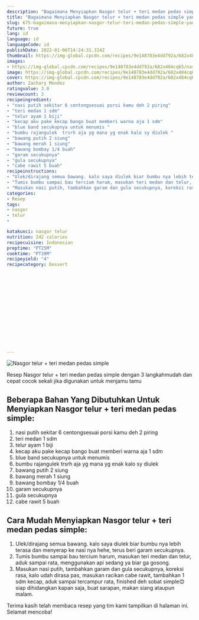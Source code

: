 ```yaml
---
description: "Bagaimana Menyiapkan Nasgor telur + teri medan pedas simple yang Menggugah Selera"
title: "Bagaimana Menyiapkan Nasgor telur + teri medan pedas simple yang Menggugah Selera"
slug: 675-bagaimana-menyiapkan-nasgor-telur-teri-medan-pedas-simple-yang-menggugah-selera
future: true
lang: id
language: id
languageCode: id
publishDate: 2022-01-06T14:24:31.314Z 
thumbnail: https://img-global.cpcdn.com/recipes/9e148783e4dd792a/682x484cq65/nasgor-telur-teri-medan-pedas-simple-foto-resep-utama.png
images:
- https://img-global.cpcdn.com/recipes/9e148783e4dd792a/682x484cq65/nasgor-telur-teri-medan-pedas-simple-foto-resep-utama.png
image: https://img-global.cpcdn.com/recipes/9e148783e4dd792a/682x484cq65/nasgor-telur-teri-medan-pedas-simple-foto-resep-utama.png
cover: https://img-global.cpcdn.com/recipes/9e148783e4dd792a/682x484cq65/nasgor-telur-teri-medan-pedas-simple-foto-resep-utama.png
author: Zachary Mendez
ratingvalue: 3.8
reviewcount: 3
recipeingredient:
- "nasi putih sekitar 6 centongsesuai porsi kamu deh 2 piring"
- "teri medan 1 sdm"
- "telur ayam 1 biji"
- "kecap aku pake kecap bango buat memberi warna aja 1 sdm"
- "blue band secukupnya untuk menumis "
- "bumbu rajangulek  trsrh aja yg mana yg enak kalo sy diulek "
- "bawang putih 2 siung"
- "bawang merah 1 siung"
- "bawang bombay 1/4 buah"
- "garam secukupnya"
- "gula secukupnya"
- "cabe rawit 5 buah"
recipeinstructions:
- "Ulek/dirajang semua bawang. kalo saya diulek biar bumbu nya lebih terasa dan menyerap ke nasi nya hehe, terus beri garam secukupnya."
- "Tumis bumbu sampai bau tercium harum, masukan teri medan dan telur, aduk sampai rata, menggunakan api sedang ya biar ga gosong."
- "Masukan nasi putih, tambahkan garam dan gula secukupnya, koreksi rasa, kalo udah dirasa pas, masukan racikan cabe rawit, tambahkan 1 sdm kecap, aduk sampai tercampur rata, finished deh sobat simple😊 siap dihidangkan kapan saja, buat sarapan, makan siang ataupun malam."
categories:
- Resep
tags:
- nasgor
- telur
- 

katakunci: nasgor telur  
nutrition: 242 calories
recipecuisine: Indonesian
preptime: "PT25M"
cooktime: "PT39M"
recipeyield: "4"
recipecategory: Dessert


     
    
    
    
    
    
    
    
    
    
    
      
    
---
```



![Nasgor telur + teri medan pedas simple](https://img-global.cpcdn.com/recipes/9e148783e4dd792a/682x484cq65/nasgor-telur-teri-medan-pedas-simple-foto-resep-utama.png)

Resep Nasgor telur + teri medan pedas simple    dengan 3 langkahmudah dan cepat cocok sekali jika digunakan untuk menjamu tamu

<!--inarticleads1-->

## Beberapa Bahan Yang Dibutuhkan Untuk Menyiapkan Nasgor telur + teri medan pedas simple:

1. nasi putih sekitar 6 centongsesuai porsi kamu deh 2 piring
1. teri medan 1 sdm
1. telur ayam 1 biji
1. kecap aku pake kecap bango buat memberi warna aja 1 sdm
1. blue band secukupnya untuk menumis 
1. bumbu rajangulek  trsrh aja yg mana yg enak kalo sy diulek 
1. bawang putih 2 siung
1. bawang merah 1 siung
1. bawang bombay 1/4 buah
1. garam secukupnya
1. gula secukupnya
1. cabe rawit 5 buah



<!--inarticleads2-->

## Cara Mudah Menyiapkan Nasgor telur + teri medan pedas simple:

1. Ulek/dirajang semua bawang. kalo saya diulek biar bumbu nya lebih terasa dan menyerap ke nasi nya hehe, terus beri garam secukupnya.
1. Tumis bumbu sampai bau tercium harum, masukan teri medan dan telur, aduk sampai rata, menggunakan api sedang ya biar ga gosong.
1. Masukan nasi putih, tambahkan garam dan gula secukupnya, koreksi rasa, kalo udah dirasa pas, masukan racikan cabe rawit, tambahkan 1 sdm kecap, aduk sampai tercampur rata, finished deh sobat simple😊 siap dihidangkan kapan saja, buat sarapan, makan siang ataupun malam.




Terima kasih telah membaca resep yang tim kami tampilkan di halaman ini. Selamat mencoba!
